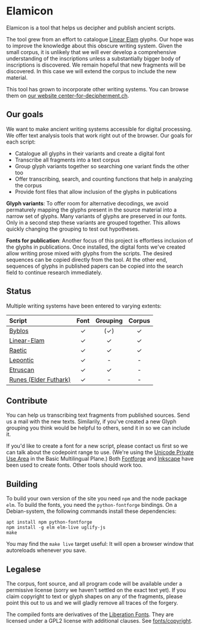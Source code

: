 # Elamicon

Elamicon is a tool that helps us decipher and publish ancient scripts.

The tool grew from an effort to catalogue
[Linear Elam](http://www.iranicaonline.org/articles/elam-iv)
glyphs. Our hope was to improve the knowledge about this obscure writing
system. Given the small corpus, it is unlikely that we will ever develop a
comprehensive understanding of the inscriptions unless a substantially bigger
body of inscriptions is discovered. We remain hopeful that new fragments will be
discovered. In this case we will extend the corpus to include the new material.

This tool has grown to incorporate other writing systems. You can browse
them on [our website center-for-decipherment.ch](https://center-for-decipherment.ch/tool/).


## Our goals

We want to make ancient writing systems accessible for digital processing. We
offer text analysis tools that work right out of the browser. Our goals for each
script:

- Catalogue all glyphs in their variants and create a digital font
- Transcribe all fragments into a text corpus
- Group glyph variants together so searching one variant finds the other too
- Offer transcribing, search, and counting functions that help in analyzing the corpus
- Provide font files that allow inclusion of the glyphs in publications

**Glyph variants**: To offer room for alternative decodings, we avoid permaturely mapping the glyphs present in the source material into a narrow set of glyphs. Many variants of glyphs are preserved in our fonts. Only in a second step these variants are grouped together. This allows quickly changing the grouping to test out hypotheses.

**Fonts for publication**: Another focus of this project is effortless inclusion of the glyphs in publications. Once installed, the digital fonts we've created allow writing prose mixed with glyphs from the scripts. The desired sequences can be copied directly from the tool. At the other end, sequences of glyphs in published papers can be copied into the search field to continue research immediately.


## Status

Multiple writing systems have been entered to varying extents:

Script|Font|Grouping|Corpus
:-----|:--:|:------:|:----:
[Byblos](https://center-for-decipherment.ch/tool/#byblos)|✓|(✓)|✓
[Linear-Elam](https://center-for-decipherment.ch/tool/#elam)|✓|✓|✓
[Raetic](https://center-for-decipherment.ch/tool/#raetic)|✓|✓|✓
[Lepontic](https://center-for-decipherment.ch/tool/#lepontic)|✓|-|-
[Etruscan](https://center-for-decipherment.ch/tool/#etruscan)|✓|✓|-
[Runes (Elder Futhark)](https://center-for-decipherment.ch/tool/#runic)|✓|-|-


## Contribute

You can help us transcribing text fragments from published sources.
Send us a mail with the new texts. Similarily, if you've created a new
Glyph grouping you think would be helpful to others, send it in so we
can include it.

If you'd like to create a font for a new script, please contact us first so we can talk about the codepoint range to use. (We're using the [Unicode Private Use Area](http://unicode.org/glossary/#private_use) in the Basic Multilingual Plane.) Both [Fontforge](http://fontforge.github.io) and [Inkscape](https://inkscape.org) have been used to create fonts. Other tools should work too.


## Building

To build your own version of the site you need `npm` and the node package
`elm`. To build the fonts, you need the `python-fontforge` bindings. On a
Debian-system, the following commands install these dependencies:

    apt install npm python-fontforge
    npm install -g elm elm-live uglify-js
    make

You may find the `make live` target useful: It will open a browser window
that autoreloads whenever you save.


## Legalese

The corpus, font source, and all program code will be available under a
permissive license (sorry we haven't settled on the exact text yet). If you
claim copyright to text or glyph shapes on any of the fragments, please point
this out to us and we will gladly remove all traces of the forgery.

The compiled fonts are derivatives of the
[Liberation Fonts](https://fedorahosted.org/liberation-fonts/). They are
licensed under a GPL2 license with additional clauses. See [fonts/copyright](fonts/copyright).

